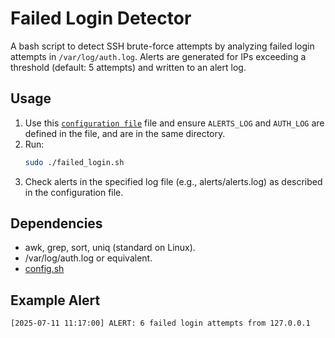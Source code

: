 # Failed Login Detector

A bash script to detect SSH brute-force attempts by analyzing failed login attempts in `/var/log/auth.log`. Alerts are generated for IPs exceeding a threshold (default: 5 attempts) and written to an alert log.

## Usage
1. Use this [`configuration file`](https://github.com/EsosaSEC/Configuration-file/blob/main/config.sh) file and ensure `ALERTS_LOG` and `AUTH_LOG` are defined in the file, and are in the same directory.
2. Run:
   ```bash
   sudo ./failed_login.sh
   ```
3. Check alerts in the specified log file (e.g., alerts/alerts.log) as described in the configuration file.

## Dependencies
- awk, grep, sort, uniq (standard on Linux).
- /var/log/auth.log or equivalent.
- [config.sh](https://github.com/EsosaSEC/Configuration-file/blob/main/config.sh)

## Example Alert
```bash
[2025-07-11 11:17:00] ALERT: 6 failed login attempts from 127.0.0.1
```
